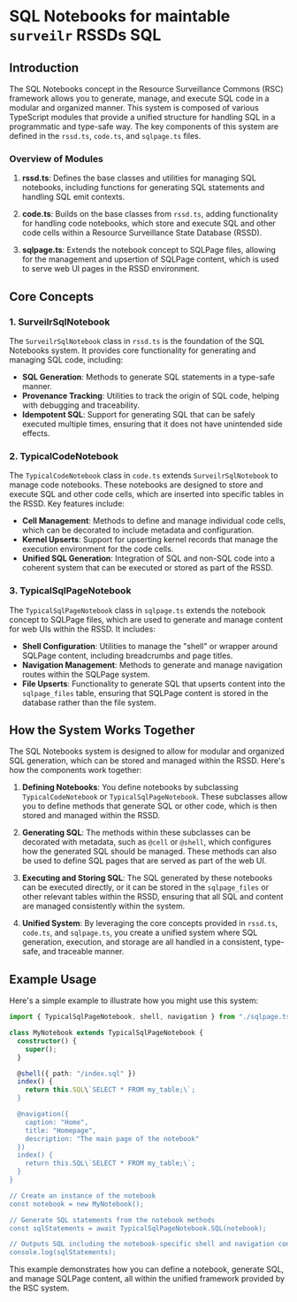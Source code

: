 # SQL Notebooks for maintable `surveilr` RSSDs SQL

## Introduction

The SQL Notebooks concept in the Resource Surveillance Commons (RSC) framework
allows you to generate, manage, and execute SQL code in a modular and organized
manner. This system is composed of various TypeScript modules that provide a
unified structure for handling SQL in a programmatic and type-safe way. The key
components of this system are defined in the `rssd.ts`, `code.ts`, and
`sqlpage.ts` files.

### Overview of Modules

1. **rssd.ts**: Defines the base classes and utilities for managing SQL
   notebooks, including functions for generating SQL statements and handling SQL
   emit contexts.

2. **code.ts**: Builds on the base classes from `rssd.ts`, adding functionality
   for handling code notebooks, which store and execute SQL and other code cells
   within a Resource Surveillance State Database (RSSD).

3. **sqlpage.ts**: Extends the notebook concept to SQLPage files, allowing for
   the management and upsertion of SQLPage content, which is used to serve web
   UI pages in the RSSD environment.

## Core Concepts

### 1. SurveilrSqlNotebook

The `SurveilrSqlNotebook` class in `rssd.ts` is the foundation of the SQL
Notebooks system. It provides core functionality for generating and managing SQL
code, including:

- **SQL Generation**: Methods to generate SQL statements in a type-safe manner.
- **Provenance Tracking**: Utilities to track the origin of SQL code, helping
  with debugging and traceability.
- **Idempotent SQL**: Support for generating SQL that can be safely executed
  multiple times, ensuring that it does not have unintended side effects.

### 2. TypicalCodeNotebook

The `TypicalCodeNotebook` class in `code.ts` extends `SurveilrSqlNotebook` to
manage code notebooks. These notebooks are designed to store and execute SQL and
other code cells, which are inserted into specific tables in the RSSD. Key
features include:

- **Cell Management**: Methods to define and manage individual code cells, which
  can be decorated to include metadata and configuration.
- **Kernel Upserts**: Support for upserting kernel records that manage the
  execution environment for the code cells.
- **Unified SQL Generation**: Integration of SQL and non-SQL code into a
  coherent system that can be executed or stored as part of the RSSD.

### 3. TypicalSqlPageNotebook

The `TypicalSqlPageNotebook` class in `sqlpage.ts` extends the notebook concept
to SQLPage files, which are used to generate and manage content for web UIs
within the RSSD. It includes:

- **Shell Configuration**: Utilities to manage the "shell" or wrapper around
  SQLPage content, including breadcrumbs and page titles.
- **Navigation Management**: Methods to generate and manage navigation routes
  within the SQLPage system.
- **File Upserts**: Functionality to generate SQL that upserts content into the
  `sqlpage_files` table, ensuring that SQLPage content is stored in the database
  rather than the file system.

## How the System Works Together

The SQL Notebooks system is designed to allow for modular and organized SQL
generation, which can be stored and managed within the RSSD. Here's how the
components work together:

1. **Defining Notebooks**: You define notebooks by subclassing
   `TypicalCodeNotebook` or `TypicalSqlPageNotebook`. These subclasses allow you
   to define methods that generate SQL or other code, which is then stored and
   managed within the RSSD.

2. **Generating SQL**: The methods within these subclasses can be decorated with
   metadata, such as `@cell` or `@shell`, which configures how the generated SQL
   should be managed. These methods can also be used to define SQL pages that
   are served as part of the web UI.

3. **Executing and Storing SQL**: The SQL generated by these notebooks can be
   executed directly, or it can be stored in the `sqlpage_files` or other
   relevant tables within the RSSD, ensuring that all SQL and content are
   managed consistently within the system.

4. **Unified System**: By leveraging the core concepts provided in `rssd.ts`,
   `code.ts`, and `sqlpage.ts`, you create a unified system where SQL
   generation, execution, and storage are all handled in a consistent,
   type-safe, and traceable manner.

## Example Usage

Here's a simple example to illustrate how you might use this system:

```typescript
import { TypicalSqlPageNotebook, shell, navigation } from "./sqlpage.ts";

class MyNotebook extends TypicalSqlPageNotebook {
  constructor() {
    super();
  }

  @shell({ path: "/index.sql" })
  index() {
    return this.SQL\`SELECT * FROM my_table;\`;
  }

  @navigation({
    caption: "Home",
    title: "Homepage",
    description: "The main page of the notebook"
  })
  index() {
    return this.SQL\`SELECT * FROM my_table;\`;
  }
}

// Create an instance of the notebook
const notebook = new MyNotebook();

// Generate SQL statements from the notebook methods
const sqlStatements = await TypicalSqlPageNotebook.SQL(notebook);

// Outputs SQL including the notebook-specific shell and navigation configurations
console.log(sqlStatements);
```

This example demonstrates how you can define a notebook, generate SQL, and
manage SQLPage content, all within the unified framework provided by the RSC
system.
